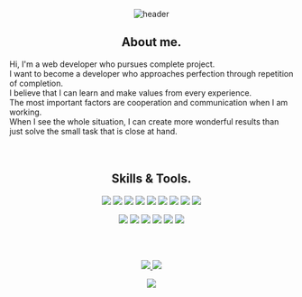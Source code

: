 <div align="center">

![header](https://capsule-render.vercel.app/api?type=waving&color=c9e861&height=200&text=hyojin✪‿✪&fontColor=304680)


## About me.
<div align="start">
Hi, I'm a web developer who pursues complete project.</br>
I want to become a developer who approaches perfection through repetition of completion. </br>
I believe that I can learn and make values from every experience.</br>
The most important factors are cooperation and communication when I am working.</br>
When I see the whole situation, I can create more wonderful results than just solve the small task that is close at hand.</br>
</div>

</br>
</br>

## Skills & Tools.
<div align="center">
<img src="https://img.shields.io/badge/React-61DAFB?style=flat-square&logo=React&logoColor=white"/> <img src="https://img.shields.io/badge/Next.js-black?style=flat-square&logo=nextdotjs&logoColor=white"/>
<img src="https://img.shields.io/badge/JavaScript-F7DF1E?style=flat-square&logo=JavaScript&logoColor=white"/>
<img src="https://img.shields.io/badge/TypeScript-3178C6?style=flat-square&logo=typescript&logoColor=white"/>
<img src="https://img.shields.io/badge/recoil-black?style=flat-square&logo=-Recoil&logoColor=white"/>
<img src="https://img.shields.io/badge/zustand-brown?style=flat-square"/>
<img src="https://img.shields.io/badge/tailwindCSS-06B6D4?style=flat-square&logo=tailwindcss&logoColor=white"/>
<img src="https://img.shields.io/badge/styled--components-DB7093?style=flat-square&logo=styledcomponents&logoColor=white"/>
<img src="https://img.shields.io/badge/Sass-CC6699?style=flat-square&logo=sass&logoColor=white"/>

<img src="https://img.shields.io/badge/NestJS-E0234E?style=flat-square&logo=nestjs&logoColor=white"/> <img src="https://img.shields.io/badge/mongoDB-47A248?style=flat-square&logo=mongodb&logoColor=white"/>
<img src="https://img.shields.io/badge/AWS S3-569A31?style=flat-square&logo=amazons3&logoColor=white"/> <img src="https://img.shields.io/badge/AWS cloudfront-663ABF?style=flat-square&logo=amazonaws&logoColor=white"/>
<img src="https://img.shields.io/badge/Git-F05032?style=flat-square&logo=Git&logoColor=white"/> <img src="https://img.shields.io/badge/Git/GitHub-181717?style=flat-square&logo=GitHub&logoColor=white"/>
</div>

</br>
</br>

<a href="https://hyothorhyo.tistory.com/"><img src="https://img.shields.io/badge/tistory-000000?style=flat-square&logo=tistory&logoColor=white"/> <a href="mailto:gywlsh274@gmail.com"><img src="https://img.shields.io/badge/Gmail-005FF9?style=flat-square&logo=mail&logoColor=white"/>
  
  
<a href="https://hits.seeyoufarm.com"><img src="https://hits.seeyoufarm.com/api/count/incr/badge.svg?url=https%3A%2F%2Fgithub.com%2Fhyojin916&count_bg=%23313E62&title_bg=%23E3CDB5&icon=github.svg&icon_color=%23DBD9D9&title=hits&edge_flat=true"/></a>

</div>
